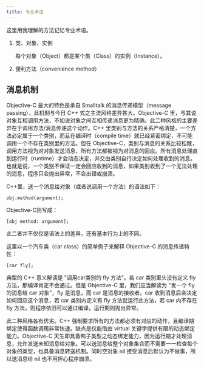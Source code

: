 ```yaml
---
title: 专业术语
---
```


这里用我理解的方法记忆专业术语。

1. 类、对象、实例

   每个对象（Object）都是某个类（Class）的实例（Instance）。
   
2. 便利方法（convenience method）

## 消息机制

Objective-C 最大的特色是承自 Smalltalk 的消息传递模型（message passing），此机制与今日 C++ 式之主流风格差异甚大。Objective-C 里，与其说对象互相调用方法，不如说对象之间互相传递消息更为精确。此二种风格的主要差异在于调用方法/消息传递这个动作。C++ 里类别与方法的关系严格清楚，一个方法必定属于一个类别，而且在编译时（compile time）就已经紧密绑定，不可能调用一个不存在类别里的方法。但在 Objective-C，类别与消息的关系比较松散，调用方法视为对对象发送消息，所有方法都被视为对消息的回应。所有消息处理直到运行时（runtime）才会动态决定，并交由类别自行决定如何处理收到的消息。也就是说，一个类别不保证一定会回应收到的消息，如果类别收到了一个无法处理的消息，程序只会抛出异常，不会出错或崩溃。

C++里，送一个消息给对象（或者说调用一个方法）的语法如下：

```
obj.method(argument);
```

Objective-C则写成：

```
[obj method: argument];
```

此二者并不仅仅是语法上的差异，还有基本行为上的不同。

这里以一个汽车类（car class）的简单例子来解释 Objective-C 的消息传递特性：

```
[car fly];
```

典型的 C++ 意义解读是 "调用car类别的 fly 方法"。若 car 类别里头没有定义 fly 方法，那编译肯定不会通过。但是 Objective-C 里，我们应当解读为 "发一个 fly 的消息给 car 对象"，fly 是消息，而 car 是消息的接收者。car 收到消息后会决定如何回应这个消息，若 car 类别内定义有 fly 方法就运行此方法，若 car 内不存在 fly 方法，则程序依旧可以通过编译，运行期则抛出异常。

此二种风格各有优劣。C++ 强制要求所有的方法都必须有对应的动作，且编译期绑定使得函数调用非常快速。缺点是仅能借由 virtual 关键字提供有限的动态绑定能力。Objective-C 天生即具备鸭子类型之动态绑定能力，因为运行期才处理消息，允许发送未知消息给对象。可以送消息给整个对象集合而不需要一一检查每个对象的类型，也具备消息转送机制。同时空对象 nil 接受消息后默认为不做事，所以送消息给 nil 也不用担心程序崩溃。

